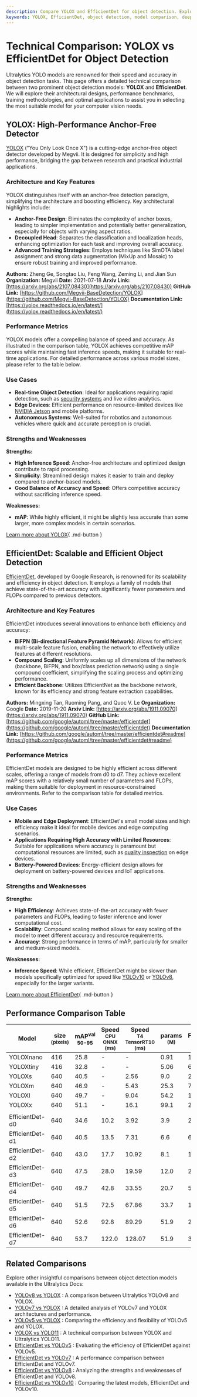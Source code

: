```yaml
---
description: Compare YOLOX and EfficientDet for object detection. Explore architecture, performance, and use cases to pick the best model for your needs.
keywords: YOLOX, EfficientDet, object detection, model comparison, deep learning, computer vision, performance benchmark, Ultralytics
---
```


# Technical Comparison: YOLOX vs EfficientDet for Object Detection

Ultralytics YOLO models are renowned for their speed and accuracy in object detection tasks. This page offers a detailed technical comparison between two prominent object detection models: **YOLOX** and **EfficientDet**. We will explore their architectural designs, performance benchmarks, training methodologies, and optimal applications to assist you in selecting the most suitable model for your computer vision needs.

<script async src="https://cdn.jsdelivr.net/npm/chart.js@3.9.1/dist/chart.min.js"></script>
<script defer src="../../javascript/benchmark.js"></script>

<canvas id="modelComparisonChart" width="1024" height="400" active-models='["YOLOX", "EfficientDet"]'></canvas>

## YOLOX: High-Performance Anchor-Free Detector

[YOLOX](https://arxiv.org/abs/2107.08430) ("You Only Look Once X") is a cutting-edge anchor-free object detector developed by Megvii. It is designed for simplicity and high performance, bridging the gap between research and practical industrial applications.

### Architecture and Key Features

YOLOX distinguishes itself with an anchor-free detection paradigm, simplifying the architecture and boosting efficiency. Key architectural highlights include:

- **Anchor-Free Design**: Eliminates the complexity of anchor boxes, leading to simpler implementation and potentially better generalization, especially for objects with varying aspect ratios.
- **Decoupled Head**: Separates the classification and localization heads, enhancing optimization for each task and improving overall accuracy.
- **Advanced Training Strategies**: Employs techniques like SimOTA label assignment and strong data augmentation (MixUp and Mosaic) to ensure robust training and improved performance.

**Authors:** Zheng Ge, Songtao Liu, Feng Wang, Zeming Li, and Jian Sun
**Organization:** Megvii
**Date:** 2021-07-18
**Arxiv Link:** [https://arxiv.org/abs/2107.08430](https://arxiv.org/abs/2107.08430)
**GitHub Link:** [https://github.com/Megvii-BaseDetection/YOLOX](https://github.com/Megvii-BaseDetection/YOLOX)
**Documentation Link:** [https://yolox.readthedocs.io/en/latest/](https://yolox.readthedocs.io/en/latest/)

### Performance Metrics

YOLOX models offer a compelling balance of speed and accuracy. As illustrated in the comparison table, YOLOX achieves competitive mAP scores while maintaining fast inference speeds, making it suitable for real-time applications. For detailed performance across various model sizes, please refer to the table below.

### Use Cases

- **Real-time Object Detection**: Ideal for applications requiring rapid detection, such as [security systems](https://www.ultralytics.com/blog/security-alarm-system-projects-with-ultralytics-yolov8) and live video analytics.
- **Edge Devices**: Efficient performance on resource-limited devices like [NVIDIA Jetson](https://docs.ultralytics.com/guides/nvidia-jetson/) and mobile platforms.
- **Autonomous Systems**: Well-suited for robotics and autonomous vehicles where quick and accurate perception is crucial.

### Strengths and Weaknesses

**Strengths:**

- **High Inference Speed**: Anchor-free architecture and optimized design contribute to rapid processing.
- **Simplicity**: Streamlined design makes it easier to train and deploy compared to anchor-based models.
- **Good Balance of Accuracy and Speed**: Offers competitive accuracy without sacrificing inference speed.

**Weaknesses:**

- **mAP**: While highly efficient, it might be slightly less accurate than some larger, more complex models in certain scenarios.

[Learn more about YOLOX](https://yolox.readthedocs.io/en/latest/){ .md-button }

## EfficientDet: Scalable and Efficient Object Detection

[EfficientDet](https://arxiv.org/abs/1911.09070), developed by Google Research, is renowned for its scalability and efficiency in object detection. It employs a family of models that achieve state-of-the-art accuracy with significantly fewer parameters and FLOPs compared to previous detectors.

### Architecture and Key Features

EfficientDet introduces several innovations to enhance both efficiency and accuracy:

- **BiFPN (Bi-directional Feature Pyramid Network)**: Allows for efficient multi-scale feature fusion, enabling the network to effectively utilize features at different resolutions.
- **Compound Scaling**: Uniformly scales up all dimensions of the network (backbone, BiFPN, and box/class prediction network) using a single compound coefficient, simplifying the scaling process and optimizing performance.
- **Efficient Backbone**: Utilizes EfficientNet as the backbone network, known for its efficiency and strong feature extraction capabilities.

**Authors:** Mingxing Tan, Ruoming Pang, and Quoc V. Le
**Organization:** Google
**Date:** 2019-11-20
**Arxiv Link:** [https://arxiv.org/abs/1911.09070](https://arxiv.org/abs/1911.09070)
**GitHub Link:** [https://github.com/google/automl/tree/master/efficientdet](https://github.com/google/automl/tree/master/efficientdet)
**Documentation Link:** [https://github.com/google/automl/tree/master/efficientdet#readme](https://github.com/google/automl/tree/master/efficientdet#readme)

### Performance Metrics

EfficientDet models are designed to be highly efficient across different scales, offering a range of models from d0 to d7. They achieve excellent mAP scores with a relatively small number of parameters and FLOPs, making them suitable for deployment in resource-constrained environments. Refer to the comparison table for detailed metrics.

### Use Cases

- **Mobile and Edge Deployment**: EfficientDet's small model sizes and high efficiency make it ideal for mobile devices and edge computing scenarios.
- **Applications Requiring High Accuracy with Limited Resources**: Suitable for applications where accuracy is paramount but computational resources are limited, such as [quality inspection](https://www.ultralytics.com/blog/quality-inspection-in-manufacturing-traditional-vs-deep-learning-methods) on edge devices.
- **Battery-Powered Devices**: Energy-efficient design allows for deployment on battery-powered devices and IoT applications.

### Strengths and Weaknesses

**Strengths:**

- **High Efficiency**: Achieves state-of-the-art accuracy with fewer parameters and FLOPs, leading to faster inference and lower computational cost.
- **Scalability**: Compound scaling method allows for easy scaling of the model to meet different accuracy and resource requirements.
- **Accuracy**: Strong performance in terms of mAP, particularly for smaller and medium-sized models.

**Weaknesses:**

- **Inference Speed**: While efficient, EfficientDet might be slower than models specifically optimized for speed like [YOLOv10](https://docs.ultralytics.com/models/yolov10/) or [YOLOv8](https://docs.ultralytics.com/models/yolov8/), especially for the larger variants.

[Learn more about EfficientDet](https://github.com/google/automl/tree/master/efficientdet#readme){ .md-button }

## Performance Comparison Table

| Model           | size<br><sup>(pixels) | mAP<sup>val<br>50-95 | Speed<br><sup>CPU ONNX<br>(ms) | Speed<br><sup>T4 TensorRT10<br>(ms) | params<br><sup>(M) | FLOPs<br><sup>(B) |
| --------------- | --------------------- | -------------------- | ------------------------------ | ----------------------------------- | ------------------ | ----------------- |
| YOLOXnano       | 416                   | 25.8                 | -                              | -                                   | 0.91               | 1.08              |
| YOLOXtiny       | 416                   | 32.8                 | -                              | -                                   | 5.06               | 6.45              |
| YOLOXs          | 640                   | 40.5                 | -                              | 2.56                                | 9.0                | 26.8              |
| YOLOXm          | 640                   | 46.9                 | -                              | 5.43                                | 25.3               | 73.8              |
| YOLOXl          | 640                   | 49.7                 | -                              | 9.04                                | 54.2               | 155.6             |
| YOLOXx          | 640                   | 51.1                 | -                              | 16.1                                | 99.1               | 281.9             |
|                 |                       |                      |                                |                                     |                    |                   |
| EfficientDet-d0 | 640                   | 34.6                 | 10.2                           | 3.92                                | 3.9                | 2.54              |
| EfficientDet-d1 | 640                   | 40.5                 | 13.5                           | 7.31                                | 6.6                | 6.1               |
| EfficientDet-d2 | 640                   | 43.0                 | 17.7                           | 10.92                               | 8.1                | 11.0              |
| EfficientDet-d3 | 640                   | 47.5                 | 28.0                           | 19.59                               | 12.0               | 24.9              |
| EfficientDet-d4 | 640                   | 49.7                 | 42.8                           | 33.55                               | 20.7               | 55.2              |
| EfficientDet-d5 | 640                   | 51.5                 | 72.5                           | 67.86                               | 33.7               | 130.0             |
| EfficientDet-d6 | 640                   | 52.6                 | 92.8                           | 89.29                               | 51.9               | 226.0             |
| EfficientDet-d7 | 640                   | 53.7                 | 122.0                          | 128.07                              | 51.9               | 325.0             |

## Related Comparisons

Explore other insightful comparisons between object detection models available in the Ultralytics Docs:

- [YOLOv8 vs YOLOX](https://docs.ultralytics.com/compare/yolov8-vs-yolox/) : A comparison between Ultralytics YOLOv8 and YOLOX.
- [YOLOv7 vs YOLOX](https://docs.ultralytics.com/compare/yolov7-vs-yolox/) : A detailed analysis of YOLOv7 and YOLOX architectures and performance.
- [YOLOv5 vs YOLOX](https://docs.ultralytics.com/compare/yolov5-vs-yolox/) : Comparing the efficiency and flexibility of YOLOv5 and YOLOX.
- [YOLOX vs YOLO11](https://docs.ultralytics.com/compare/yolox-vs-yolo11/) : A technical comparison between YOLOX and Ultralytics YOLO11.
- [EfficientDet vs YOLOv5](https://docs.ultralytics.com/compare/efficientdet-vs-yolov5/) : Evaluating the efficiency of EfficientDet against YOLOv5.
- [EfficientDet vs YOLOv7](https://docs.ultralytics.com/compare/efficientdet-vs-yolov7/) : A performance comparison between EfficientDet and YOLOv7.
- [EfficientDet vs YOLOv8](https://docs.ultralytics.com/compare/efficientdet-vs-yolov8/) : Analyzing the strengths and weaknesses of EfficientDet and YOLOv8.
- [EfficientDet vs YOLOv10](https://docs.ultralytics.com/compare/efficientdet-vs-yolov10/) : Comparing the latest models, EfficientDet and YOLOv10.